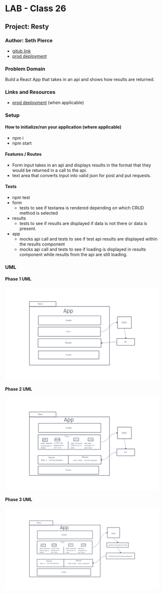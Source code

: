 # LAB - Class 26

## Project: Resty

### Author: Seth Pierce

- [gitub link](https://github.com/sethppierce/resty)
- [prod deployment](https://singular-chimera-7750b1.netlify.app/)

### Problem Domain

Build a React App that takes in an api and shows how results are returned.

### Links and Resources

- [prod deployment](https://codesandbox.io/p/github/sethppierce/resty/draft/staging-dawn?file=%2F.gitignore&workspace=%257B%2522activeFileId%2522%253A%2522clcfgqh50000q7pfp7p5d3z9z%2522%252C%2522openFiles%2522%253A%255B%2522%252FREADME.md%2522%255D%252C%2522sidebarPanel%2522%253A%2522EXPLORER%2522%252C%2522gitSidebarPanel%2522%253A%2522COMMIT%2522%252C%2522spaces%2522%253A%257B%2522clcfgqj91001d356gls8yk86c%2522%253A%257B%2522key%2522%253A%2522clcfgqj91001d356gls8yk86c%2522%252C%2522name%2522%253A%2522Default%2522%252C%2522devtools%2522%253A%255B%257B%2522key%2522%253A%2522clcfgqj92001e356gvfmx4fx7%2522%252C%2522type%2522%253A%2522PROJECT_SETUP%2522%252C%2522isMinimized%2522%253Afalse%257D%252C%257B%2522type%2522%253A%2522PREVIEW%2522%252C%2522taskId%2522%253A%2522start%2522%252C%2522port%2522%253A3000%252C%2522key%2522%253A%2522clcfgr3do00fs356gcountc1e%2522%252C%2522isMinimized%2522%253Afalse%257D%252C%257B%2522type%2522%253A%2522TASK_LOG%2522%252C%2522taskId%2522%253A%2522start%2522%252C%2522key%2522%253A%2522clcfgr01i00c5356gpabqhalt%2522%252C%2522isMinimized%2522%253Afalse%257D%255D%257D%257D%252C%2522currentSpace%2522%253A%2522clcfgqj91001d356gls8yk86c%2522%252C%2522spacesOrder%2522%253A%255B%2522clcfgqj91001d356gls8yk86c%2522%255D%257D) (when applicable)

### Setup

#### How to initialize/run your application (where applicable)

- npm i
- npm start

#### Features / Routes

- Form input takes in an api and displays results in the format that they would be returned in a call to the api.
- text area that converts input into valid json for post and put requests.

#### Tests

- npm test
- form
  - tests to see if textarea is rendered depending on which CRUD method is selected
- results
  - tests to see if results are displayed if data is not there or data is present.
- app
  - mocks api call and tests to see if test api results are displayed within the results component
  - mocks api call and tests to see if loading is displayed in results component while results from the api are still loading.

### UML

#### Phase 1 UML

![UML](./assets/Lab-26.png)

#### Phase 2 UML

![UML](./assets/Lab-27.png)

#### Phase 3 UML

![UML](./assets/Lab-28.png)
